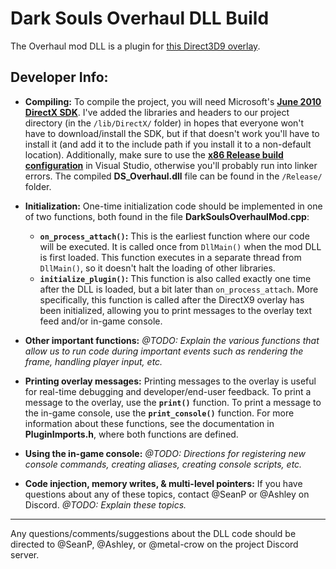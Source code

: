 # Dark Souls Overhaul DLL Build  

The Overhaul mod DLL is a plugin for [this Direct3D9 overlay](https://github.com/SeanPesce/Direct3D9-Overlay).  

## Developer Info:  

* **Compiling:** To compile the project, you will need Microsoft's **[June 2010 DirectX SDK](https://www.microsoft.com/en-us/download/details.aspx?id=6812)**. I've added the libraries and headers to our project directory (in the `/lib/DirectX/` folder) in hopes that everyone won't have to download/install the SDK, but if that doesn't work you'll have to install it (and add it to the include path if you install it to a non-default location).  Additionally, make sure to use the **[x86 Release build configuration](http://i.imgur.com/3FfTwYQ.png)** in Visual Studio, otherwise you'll probably run into linker errors. The compiled **DS_Overhaul.dll** file can be found in the `/Release/` folder.  

* **Initialization:** One-time initialization code should be implemented in one of two functions, both found in the file **DarkSoulsOverhaulMod.cpp**:  
  * **`on_process_attach()`:** This is the earliest function where our code will be executed. It is called once from `DllMain()` when the mod DLL is first loaded. This function executes in a separate thread from `DllMain()`, so it doesn't halt the loading of other libraries.  
  * **`initialize_plugin()`:** This function is also called exactly one time after the DLL is loaded, but a bit later than `on_process_attach`. More specifically, this function is called after the DirectX9 overlay has been initialized, allowing you to print messages to the overlay text feed and/or in-game console.  

* **Other important functions:** *@TODO: Explain the various functions that allow us to run code during important events such as rendering the frame, handling player input, etc.*  
  
* **Printing overlay messages:** Printing messages to the overlay is useful for real-time debugging and developer/end-user feedback. To print a message to the overlay, use the **`print()`** function. To print a message to the in-game console, use the **`print_console()`** function. For more information about these functions, see the documentation in **PluginImports.h**, where both functions are defined.  

* **Using the in-game console:** *@TODO: Directions for registering new console commands, creating aliases, creating console scripts, etc.*  

* **Code injection, memory writes, & multi-level pointers:** If you have questions about any of these topics, contact @SeanP or @Ashley on Discord. *@TODO: Explain these topics.*  
 
 
 __________
 
 
 Any questions/comments/suggestions about the DLL code should be directed to @SeanP, @Ashley, or @metal-crow on the project Discord server.  
 
